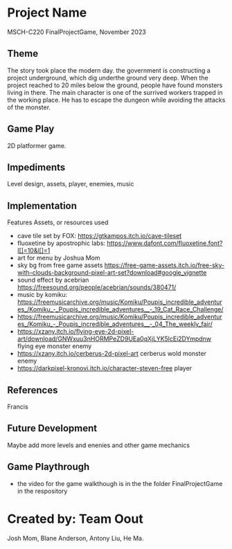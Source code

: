 # Project Name
MSCH-C220 FinalProjectGame, November 2023

## Theme
The story took place the modern day. the government is constructing a project underground, which dig underthe ground very deep. When the project reached to 20 miles below the ground, people have found monsters living in there. The main character is one of the surrived workers trapped in the working place. He has to escape the dungeon while avoiding the attacks of the monster. 

## Game Play
2D platformer game. 

## Impediments
Level design, assets, player, enemies, music

## Implementation
Features
Assets, or resources used
- cave tile set by FOX:
https://gtkampos.itch.io/cave-tileset
- fluoxetine by apostrophic labs: https://www.dafont.com/fluoxetine.font?l[]=10&l[]=1
- art for menu by Joshua Mom
- sky bg from free game assets https://free-game-assets.itch.io/free-sky-with-clouds-background-pixel-art-set?download#google_vignette
- sound effect by acebrian https://freesound.org/people/acebrian/sounds/380471/
- music by komiku: https://freemusicarchive.org/music/Komiku/Poupis_incredible_adventures_/Komiku_-_Poupis_incredible_adventures__-_19_Cat_Race_Challenge/
- https://freemusicarchive.org/music/Komiku/Poupis_incredible_adventures_/Komiku_-_Poupis_incredible_adventures__-_04_The_weekly_fair/
- https://xzany.itch.io/flying-eye-2d-pixel-art/download/GNWxuu3nHORMPeZD9UEa0qXjLYK5lcEi2DYmpdnw flying eye monster enemy 
- https://xzany.itch.io/cerberus-2d-pixel-art cerberus wold monster enemy
- https://darkpixel-kronovi.itch.io/character-steven-free player 
## References
Francis 
## Future Development
Maybe add more levels and enenies and other game mechanics 
## Game Playthrough
- the video for the game walkthough is in the the folder FinalProjectGame in the respository 
# Created by: Team Oout
Josh Mom, Blane Anderson, Antony Liu, He Ma.
